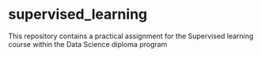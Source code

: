# supervised_learning
This repository contains a practical assignment for the Supervised learning course within the Data Science diploma program
